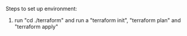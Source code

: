 Steps to set up environment:
1. run "cd ./terraform" and run a "terraform init", "terraform plan" and "terraform apply"
